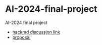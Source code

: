 # AI-2024-final-project
AI-2024 final project
- [hackmd discussion link](https://hackmd.io/e9HvN8T0ReuGZXkCEWhe3w)
- [proposal](https://docs.google.com/document/d/1Mp0RRdVMMXbcUGTR9wZYpPprOy5U6A--ynniDEHqFpg/edit?hl=zh-tw&fbclid=IwAR2hIn5IvnSmwgzNDKJvSNxyKiXmUB9BxiSkQuY9M7vXi2OxfGHq6ZFm4WM_aem_ATCjMJhPJflVv8F2JhIwHva18r8whqCZAb7aS0M1w7I07DuvTeEhTof_oMhXwPTcB_B8xkJp-C70OC7VX5oW9Sao)
